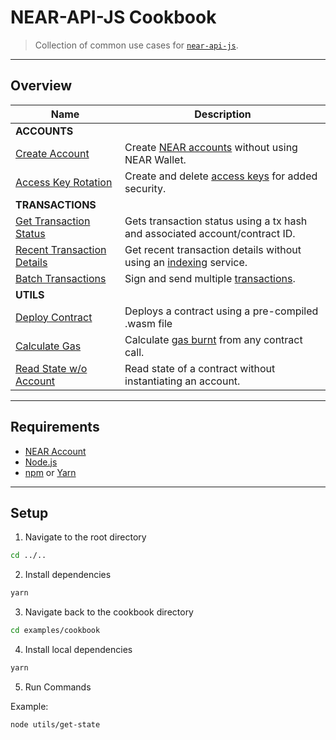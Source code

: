 # NEAR-API-JS Cookbook

> Collection of common use cases for [`near-api-js`](https://github.com/near/near-api-js).

---

## Overview

| Name                                                          | Description                                                                                                      |
| ------------------------------------------------------------- | ---------------------------------------------------------------------------------------------------------------- |
| **ACCOUNTS**                                                  |                                                                                                                  |
| [Create Account](./accounts/create-testnet-account.js)        | Create [NEAR accounts](https://docs.near.org/concepts/basics/account) without using NEAR Wallet.                   |
| [Access Key Rotation](./accounts/access-keys/README.md)       | Create and delete [access keys](https://docs.near.org/concepts/basics/account#access-keys) for added security.     |
| **TRANSACTIONS**                                              |                                                                                                                  |
| [Get Transaction Status](./transactions/get-tx-status.js)     | Gets transaction status using a tx hash and associated account/contract ID.                                      |
| [Recent Transaction Details](./transactions/get-tx-detail.js) | Get recent transaction details without using an [indexing](https://docs.near.org/docs/concepts/indexer) service. |
| [Batch Transactions](./transactions/batch-transactions.js)    | Sign and send multiple [transactions](https://docs.near.org/docs/concepts/transaction).                          |
| **UTILS**                                                     |                                                                                                                  |
| [Deploy Contract](./utils/deploy-contract.js)                 | Deploys a contract using a pre-compiled .wasm file                                                               |
| [Calculate Gas](./utils/calculate-gas.js)                     | Calculate [gas burnt](https://docs.near.org/docs/concepts/gas) from any contract call.                           |
| [Read State w/o Account](./utils/get-state.js)                | Read state of a contract without instantiating an account.                                                       |

---

## Requirements

-   [NEAR Account](https://docs.near.org/docs/develop/basics/create-account)
-   [Node.js](https://nodejs.org/en/download/package-manager/)
-   [npm](https://www.npmjs.com/get-npm) or [Yarn](https://yarnpkg.com/getting-started/install)

---

## Setup

1. Navigate to the root directory

```bash
cd ../..
```

2. Install dependencies

```bash
yarn
```

3. Navigate back to the cookbook directory

```bash
cd examples/cookbook
```
4. Install local dependencies

```bash
yarn
```

5. Run Commands

Example:

```bash
node utils/get-state
```
